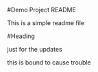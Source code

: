 #Demo Project README

This is a simple readme file

#Heading

just for the updates

this is bound to cause trouble